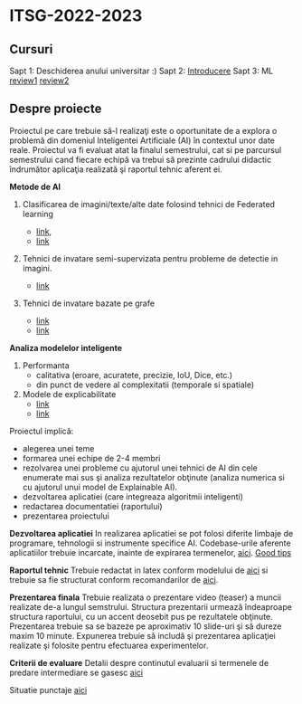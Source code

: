 # ITSG-2022-2023

## Cursuri

Sapt 1: Deschiderea anului universitar :)
Sapt 2: [Introducere](Lectures/01_ML_review.ppt)
Sapt 3: ML [review1](Examples/MLalgorithms.ipynb) [review2](Examples/MLopenCourse.ipynb)
<!-- 
Sapt 4: [AI for problem solving](Lectures/02_optim.ppt) and [ML for Computer Vision - part 1](Lectures/03_CV_ML_part1.ppt)

Sapt 5: [ML for Computer Vision - part 2](Lectures/03_CV_ML.ppt)

Sapt 6: Discutie cu Zoltan Balint despre imagistica medicala

Sapt 7: [ML for NLP](Lectures/04_TextMining.ppt)

Sapt 8: Testing ML-based systems 
- step1: watch the video-lecture - see MsTeam platform (folder ClassMaterials - week08_part1) and this [material](Lectures/05_modelQuality.ppt) 
- step2: reading aux materials - possible starting points: 
    * Continuous Delivery for Machine Learning [link](https://martinfowler.com/articles/cd4ml.html#TestingAndQualityInMachineLearning)
    * Zhang, J. M., Harman, M., Ma, L., & Liu, Y. (2020). Machine learning testing: Survey, landscapes and horizons. IEEE Transactions on Software Engineering [pdf](papers/Zhang2020.pdf)
- step3: live lecture & in-class group session

Sapt 9: Quality of an ML-based system

Sapt 11: AI in mobile apps 

Sapt 12: Data importance in AI

Sapt 13: Fairness in AI

Sapt 14: Complex networks -->

## Despre proiecte

Proiectul pe care trebuie să-l realizaţi este o oportunitate de a explora o problemă din domeniul Inteligentei Artificiale (AI) în contextul unor date reale. Proiectul va fi evaluat atat la finalul semestrului, cat si pe parcursul semestrului cand fiecare echipă va trebui să prezinte cadrului didactic îndrumător aplicaţia realizată şi raportul tehnic aferent ei.

**Metode de AI**

1. Clasificarea de imagini/texte/alte date folosind tehnici de Federated learning
    - [link](https://federated.withgoogle.com/), 
    - [link](https://github.com/tensorflow/federated)

2. Tehnici de invatare semi-supervizata pentru probleme de detectie in imagini.
    - [link](https://arxiv.org/pdf/2105.13502.pdf)

3. Tehnici de invatare bazate pe grafe
    - [link](https://github.com/pyg-team/pytorch_geometric)
    - [link](http://snap.stanford.edu/graphlearning-workshop/)

**Analiza modelelor inteligente**
1. Performanta
    - calitativa (eroare, acuratete, precizie, IoU, Dice, etc.)
    - din punct de vedere al complexitatii (temporale si spatiale)
2. Modele de explicabilitate 
    - [link](https://christophm.github.io/interpretable-ml-book/index.html)
    - [link](https://ema.drwhy.ai/preface.html)



Proiectul implică:
- alegerea unei teme
- formarea unei echipe de 2-4 membri
- rezolvarea unei probleme cu ajutorul unei tehnici de AI din cele enumerate mai sus şi analiza rezultatelor obţinute (analiza numerica si cu ajutorul unui model de Explainable AI).
- dezvoltarea aplicatiei (care integreaza algoritmii inteligenti)
- redactarea documentatiei (raportului)
- prezentarea proiectului


**Dezvoltarea aplicatiei**
In realizarea aplicatiei se pot folosi diferite limbaje de programare, tehnologii si instrumente specifice AI. Codebase-urile aferente aplicatiilor trebuie incarcate, inainte de expirarea termenelor, [aici](https://classroom.github.com/a/cIgEtS95).
[Good tips](https://www.deeplearningbook.org/)

**Raportul tehnic**
Trebuie redactat in latex conform modelului de [aici](Report/texModel/model.tex) si trebuie sa fie structurat conform recomandarilor de [aici](Report/readme.md). 


**Prezentarea finala**
Trebuie realizata o prezentare video (teaser) a muncii realizate de-a lungul semstrului. Structura prezentarii urmează îndeaproape structura raportului, cu un accent deosebit pus pe rezultatele obţinute. Prezentarea trebuie sa se bazeze pe aproximativ 10 slide-uri şi să dureze maxim 10 minute. Expunerea trebuie să includă şi prezentarea aplicaţiei realizate şi folosite pentru efectuarea experimentelor.

**Criterii de evaluare**
Detalii despre continutul evaluarii si termenele de predare intermediare se gasesc [aici](Eval/readme.md)

Situatie punctaje [aici]()

